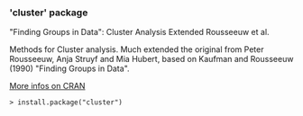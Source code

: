 ### 'cluster' package

"Finding Groups in Data": Cluster Analysis Extended Rousseeuw et al.

Methods for Cluster analysis. Much extended the original from Peter 
Rousseeuw, Anja Struyf and Mia Hubert, based on Kaufman and Rousseeuw 
(1990) "Finding Groups in Data".

[More infos on CRAN](https://cran.r-project.org/package=cluster)
```
> install.package("cluster")
```
